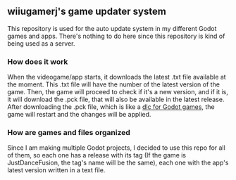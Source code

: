## wiiugamerj's game updater system

This repository is used for the auto update system in my different Godot games and apps.
There's nothing to do here since this repository is kind of being used as a server.

### How does it work
When the videogame/app starts, it downloads the latest .txt file available at the moment. This .txt file will have the number of the latest version of the game.
Then, the game will proceed to check if it's a new version, and if it is, it will download the .pck file, that will also be available in the latest release.
After downloading the .pck file, which is like a [dlc for Godot games](https://docs.godotengine.org/es/4.x/tutorials/export/exporting_pcks.html), the game will restart and the changes will be applied.

### How are games and files organized
Since I am making multiple Godot projects, I decided to use this repo for all of them, so each one has a release with its tag (If the game is JustDanceFusion, the tag's name will be the same), each one with the app's latest version written in a text file.
